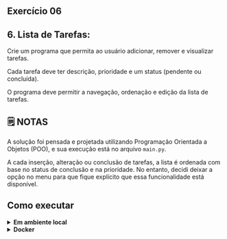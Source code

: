 ## Exercício 06

## 6. Lista de Tarefas:

Crie um programa que permita ao usuário adicionar, remover e visualizar tarefas.

Cada tarefa deve ter descrição, prioridade e um status (pendente ou concluída).

O programa deve permitir a navegação, ordenação e edição da lista de tarefas.


## :spiral_notepad: NOTAS

A solução foi pensada e projetada utilizando Programação Orientada a Objetos (POO), e sua execução está no arquivo `main.py`.

A cada inserção, alteração ou conclusão de tarefas, a lista é ordenada com base no status de conclusão e na prioridade. No entanto, decidi deixar a opção no menu para que fique explícito que essa funcionalidade está disponível.


## Como executar

<details>
<summary><strong>Em ambiente local</strong></summary></br>

Crie o ambiente virtual (caso não tenha feito anteriormente)
```bash
python -m venv .venv
```

Ative o ambiente

**LINUX e OS X**
```bash
source .venv/bin/activate
```

**WINDOWS**
```bash
\.venv\Scripts\activate
```

Instale as dependências
```bash
python -m pip install -r dev-requirements.txt
```

**Na raiz do projeto**

Execute o script
```bash
python -m challenge_06.src.main
```

Execute os testes
```bash
python -m pytest -v
```

Execute a cobertura de testes
```bash
python -m pytest --cov
```
</details>

<details>
<summary><strong>Docker</strong></summary></br>

**Certifique-se de possuir o docker e docker-compose instalados na sua máquina e com seus respectivos serviços ativados**

Criando container
```bash
docker-compose up -d
```

Acessando o container
```bash
docker exec -it python-environment bash
```

Execute o script
```bash
python -m challenge_06.src.main
```

Execute os testes
```bash
python -m pytest -v
```

Execute a cobertura de testes
```bash
python -m pytest --cov
```
</details>